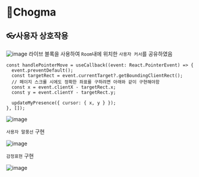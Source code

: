 # 🎨Chogma

## 👓사용자 상호작용

![image](https://github.com/kwb020312/Chogma/assets/46777310/a9641c4c-c6c5-4750-923b-10dd0f9ba354)
라이브 블록을 사용하여 `Room`내에 위치한 `사용자 커서`를 공유하였음

```tsx
const handlePointerMove = useCallback((event: React.PointerEvent) => {
  event.preventDefault();
  const targetRect = event.currentTarget?.getBoundingClientRect();
  // 페이지 스크롤 시에도 정확한 좌표를 구하려면 아래와 같이 구현해야함
  const x = event.clientX - targetRect.x;
  const y = event.clientY - targetRect.y;

  updateMyPresence({ cursor: { x, y } });
}, []);
```

![image](https://github.com/kwb020312/Chogma/assets/46777310/a2fcf816-65e3-4042-87d3-045322d966d6)

`사용자 말풍선` 구현

![image](https://github.com/kwb020312/Chogma/assets/46777310/1efaa357-3a2b-4f6c-855b-33169fa39ef3)

`감정표현` 구현

![image](https://github.com/kwb020312/Chogma/assets/46777310/9f405304-989c-4ac6-8f81-09a39be17484)

